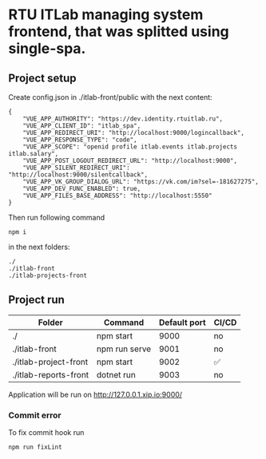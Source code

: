 # RTU ITLab managing system frontend, that was splitted using single-spa.

## Project setup

Create config.json in ./itlab-front/public with the next content:

```
{
    "VUE_APP_AUTHORITY": "https://dev.identity.rtuitlab.ru",
    "VUE_APP_CLIENT_ID": "itlab_spa",
    "VUE_APP_REDIRECT_URI": "http://localhost:9000/logincallback",
    "VUE_APP_RESPONSE_TYPE": "code",
    "VUE_APP_SCOPE": "openid profile itlab.events itlab.projects itlab.salary",
    "VUE_APP_POST_LOGOUT_REDIRECT_URL": "http://localhost:9000",
    "VUE_APP_SILENT_REDIRECT_URI": "http://localhost:9000/silentcallback",
    "VUE_APP_VK_GROUP_DIALOG_URL": "https://vk.com/im?sel=-181627275",
    "VUE_APP_DEV_FUNC_ENABLED": true,
    "VUE_APP_FILES_BASE_ADDRESS": "http://localhost:5550"
}
```

Then run following command

```
npm i
```

in the next folders:

```
./
./itlab-front
./itlab-projects-front
```

## Project run

| Folder                | Command       | Default port | CI/CD              |
| --------------------- | ------------- | ------------ | ------------------ |
| ./                    | npm start     | 9000         | no                 |
| ./itlab-front         | npm run serve | 9001         | no                 |
| ./itlab-project-front | npm start     | 9002         | :white_check_mark: |
| ./itlab-reports-front | dotnet run    | 9003         | no                 |

Application will be run on http://127.0.0.1.xip.io:9000/

### Commit error

To fix commit hook run

```bash
npm run fixLint
```

